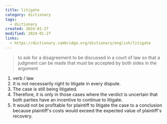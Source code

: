 ```yaml
---
title: litigate
category: dictionary
tags:
  - dictionary
created: 2024-01-27
modified: 2024-01-27
links:
  - https://dictionary.cambridge.org/dictionary/english/litigate
---
```


>to ask for a disagreement to be discussed in a court of law so that a judgment can be made that must be accepted by both sides in the argument

1. verb / law 
2. It is not necessarily right to litigate in every dispute.
3. The case is still being litigated.
4. Therefore, it is only in those cases where the verdict is uncertain that both parties have an incentive to continue to litigate.
5. It would not be profitable for plaintiff to litigate the case to a conclusion because plaintiff's costs would exceed the expected value of plaintiff's recovery.

